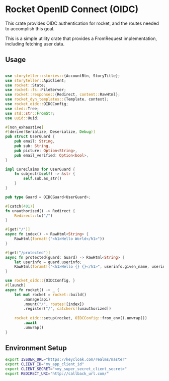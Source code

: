# Rocket OpenID Connect (OIDC)
This crate provides OIDC authentication for rocket, and the routes needed to accomplish this goal.

This is a simple utility crate that provides a FromRequest implementation, including fetching user data.

## Usage

```rust

use storyteller::stories::{AccountBtn, StoryTitle};
use storyteller::ApiClient;
use rocket::State;
use rocket::fs::FileServer;
use rocket::response::{Redirect, content::RawHtml};
use rocket_dyn_templates::{Template, context};
use rocket_oidc::OIDCConfig;
use sled::Tree;
use std::str::FromStr;
use uuid::Uuid;

#[non_exhaustive]
#[derive(Serialize, Deserialize, Debug)]
pub struct UserGuard {
    pub email: String,
    pub sub: String,
    pub picture: Option<String>,
    pub email_verified: Option<bool>,
}

impl CoreClaims for UserGuard {
    fn subject(&self) -> &str {
        self.sub.as_str()
    }
}

pub type Guard = OIDCGuard<UserGuard>;

#[catch(401)]
fn unauthorized() -> Redirect {
    Redirect::to("/")
}

#[get("/")]
async fn index() -> RawHtml<String> {
    RawHtml(format!("<h1>Hello World</h1>"))
}

#[get("/protected")]
async fn protected(guard: Guard) -> RawHtml<String> {
    let userinfo = guard.userinfo;
    RawHtml(foramt!("<h1>Hello {} {}</h1>", userinfo.given_name, userinfo.family_nameR))
}

use rocket_oidc::{OIDCConfig, }
#[launch]
async fn rocket() -> _ {
    let mut rocket = rocket::build()
        .manage(api)
        .mount("/", routes![index])
        .register("/", catchers![unauthorized])
        
    rocket_oidc::setup(rocket, OIDCConfig::from_env().unwrap())
        .await
        .unwrap()
}
```

## Environment Setup

```sh
export ISSUER_URL="https://keycloak.com/realms/master" 
export CLIENT_ID="my_app_client_id"
export CLIENT_SECRET="<my_super_secret_client_secret>"
export REDIRECT_URI="http://callback_url.com/"
```